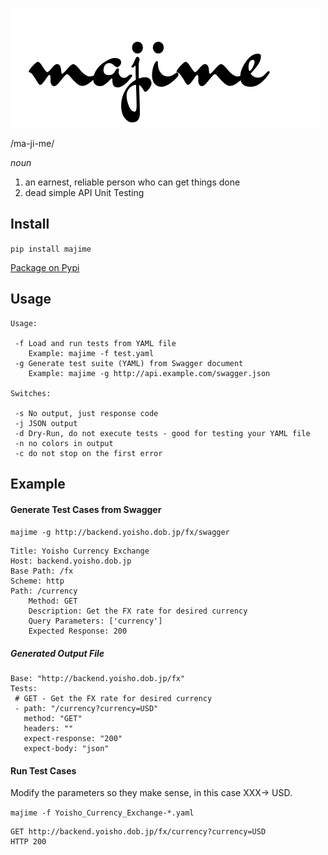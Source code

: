 ![](./resources/majime-logo1.png)

/ma-ji-me/

*noun*

1. an earnest, reliable person who can get things done
2. dead simple API Unit Testing

## Install

`pip install majime`

[Package on Pypi](https://pypi.org/project/majime/)

## Usage

    Usage:

     -f Load and run tests from YAML file
        Example: majime -f test.yaml
     -g Generate test suite (YAML) from Swagger document
        Example: majime -g http://api.example.com/swagger.json

    Switches:

     -s No output, just response code
     -j JSON output
     -d Dry-Run, do not execute tests - good for testing your YAML file
     -n no colors in output
     -c do not stop on the first error

## Example

#### Generate Test Cases from Swagger

`majime -g http://backend.yoisho.dob.jp/fx/swagger`

    Title: Yoisho Currency Exchange
    Host: backend.yoisho.dob.jp
    Base Path: /fx
    Scheme: http
    Path: /currency
		Method: GET
		Description: Get the FX rate for desired currency
		Query Parameters: ['currency']
		Expected Response: 200

##### Generated Output File

    Base: "http://backend.yoisho.dob.jp/fx"
    Tests:
     # GET - Get the FX rate for desired currency
     - path: "/currency?currency=USD"
       method: "GET"
       headers: ""
       expect-response: "200"
       expect-body: "json"

#### Run Test Cases

Modify the parameters so they make sense, in this case XXX-> USD.

`majime -f Yoisho_Currency_Exchange-*.yaml`

    GET http://backend.yoisho.dob.jp/fx/currency?currency=USD
	HTTP 200
